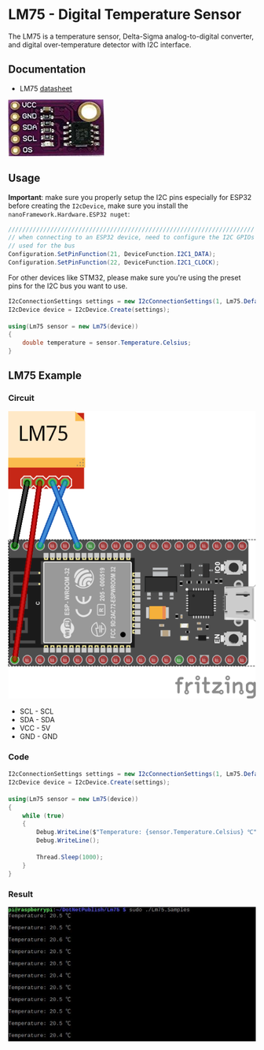 # LM75 - Digital Temperature Sensor

The LM75 is a temperature sensor, Delta-Sigma analog-to-digital converter, and digital over-temperature detector with I2C interface.

## Documentation

- LM75 [datasheet](https://cdn.datasheetspdf.com/pdf-down/L/M/7/LM75_NationalSemiconductor.pdf)

![sensor](./sensor.jpg)

## Usage

**Important**: make sure you properly setup the I2C pins especially for ESP32 before creating the `I2cDevice`, make sure you install the `nanoFramework.Hardware.ESP32 nuget`:

```csharp
//////////////////////////////////////////////////////////////////////
// when connecting to an ESP32 device, need to configure the I2C GPIOs
// used for the bus
Configuration.SetPinFunction(21, DeviceFunction.I2C1_DATA);
Configuration.SetPinFunction(22, DeviceFunction.I2C1_CLOCK);
```

For other devices like STM32, please make sure you're using the preset pins for the I2C bus you want to use.

```csharp
I2cConnectionSettings settings = new I2cConnectionSettings(1, Lm75.DefaultI2cAddress);
I2cDevice device = I2cDevice.Create(settings);

using(Lm75 sensor = new Lm75(device))
{
    double temperature = sensor.Temperature.Celsius;
}
```

## LM75 Example

### Circuit

![circuit](./LM75_circuit_bb.png)

- SCL - SCL
- SDA - SDA
- VCC - 5V
- GND - GND

### Code

```csharp
I2cConnectionSettings settings = new I2cConnectionSettings(1, Lm75.DefaultI2cAddress);
I2cDevice device = I2cDevice.Create(settings);

using(Lm75 sensor = new Lm75(device))
{
    while (true)
    {
        Debug.WriteLine($"Temperature: {sensor.Temperature.Celsius} ℃");
        Debug.WriteLine();

        Thread.Sleep(1000);
    }
}
```

### Result

![running result](./RunningResult.jpg)

